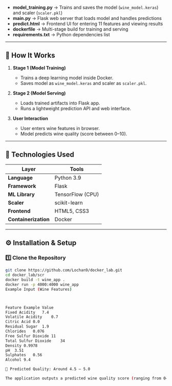 
- **model_training.py** → Trains and saves the model (`wine_model.keras`) and scaler (`scaler.pkl`)  
- **main.py** → Flask web server that loads model and handles predictions  
- **predict.html** → Frontend UI for entering 11 features and viewing results  
- **dockerfile** → Multi-stage build for training and serving  
- **requirements.txt** → Python dependencies list  

---

## 🧪 How It Works

1. **Stage 1 (Model Training)**  
   - Trains a deep learning model inside Docker.  
   - Saves model as `wine_model.keras` and scaler as `scaler.pkl`.  

2. **Stage 2 (Model Serving)**  
   - Loads trained artifacts into Flask app.  
   - Runs a lightweight prediction API and web interface.

3. **User Interaction**  
   - User enters wine features in browser.  
   - Model predicts wine quality (score between 0–10).  

---

## 🧰 Technologies Used

| Layer | Tools |
|-------|--------|
| **Language** | Python 3.9 |
| **Framework** | Flask |
| **ML Library** | TensorFlow (CPU) |
| **Scaler** | scikit-learn |
| **Frontend** | HTML5, CSS3 |
| **Containerization** | Docker |

---

## ⚙️ Installation & Setup

### 1️⃣ Clone the Repository
```bash
git clone https://github.com/Lochan9/docker_lab.git
cd docker_lab/scr
docker build -t wine_app .
docker run -p 4000:4000 wine_app
Example Input (Wine Features)



Feature	Example Value
Fixed Acidity	7.4
Volatile Acidity	0.7
Citric Acid	0.0
Residual Sugar	1.9
Chlorides	0.076
Free Sulfur Dioxide	11
Total Sulfur Dioxide	34
Density	0.9978
pH	3.51
Sulphates	0.56
Alcohol	9.4

🧮 Predicted Quality: Around 4.5 – 5.0

The application outputs a predicted wine quality score (ranging from 0–10) based on the 11 chemical features you input.
